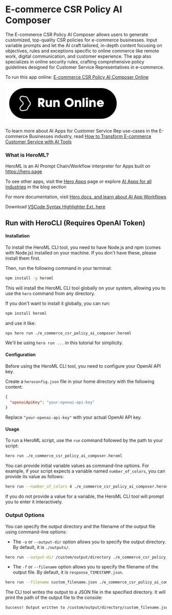 # E-commerce CSR Policy AI Composer

The E-commerce CSR Policy AI Composer allows users to generate customized, top-quality CSR policies for e-commerce businesses. Input variable prompts and let the AI craft tailored, in-depth content focusing on objectives, rules and exceptions specific to online commerce like remote work, digital communication, and customer experience. The app also specializes in online security rules, crafting comprehensive policy guidelines designed for Customer Service Representatives in e-commerce.

To run this app online: [E-commerce CSR Policy AI Composer Online](https://hero.page/app/e-commerce-csr-policy-ai-composer-ai-crafted-e-commerce-csr-policies/o538vatRdMf2PDjLVzu2)

[![Run E-commerce CSR Policy AI Composer Online](/assets/run.svg)](https://hero.page/app/e-commerce-csr-policy-ai-composer-ai-crafted-e-commerce-csr-policies/o538vatRdMf2PDjLVzu2)

To learn more about AI Apps for Customer Service Rep use-cases in the E-commerce Businesses industry, read [How to Transform E-commerce Customer Service with AI Tools](https://hero.page/blog/ai/e-commerce-businesses/how-to-transform-e-commerce-customer-service-with-ai-tools/170845)

### What is HeroML?
HeroML is an AI Prompt Chain/Workflow interpreter for Apps built on https://hero.page 

To see other apps, visit the [Hero Apps](https://hero.page/apps) page or explore [AI Apps for all industries](https://hero.page/blog) in the blog section

For more documentation, visit [Hero docs, and learn about AI App Workflows](https://hero.page/tutorials/introduction-to-heroml)

Download [VSCode Syntax Highlighter Ext. here](https://marketplace.visualstudio.com/items?itemName=hero-page.heroml)

## Run with HeroCLI (Requires OpenAI Token)

#### Installation

To install the HeroML CLI tool, you need to have Node.js and npm (comes with Node.js) installed on your machine. If you don't have these, please install them first. 

Then, run the following command in your terminal:

```bash
npm install -g heroml
```

This will install the HeroML CLI tool globally on your system, allowing you to use the `hero` command from any directory.

If you don't want to install it globally, you can run:

```bash
npm install heroml
```

and use it like:

```bash
npx hero run ./e_commerce_csr_policy_ai_composer.heroml
```

We'll be using `hero run ...` in this tutorial for simplicity.

#### Configuration

Before using the HeroML CLI tool, you need to configure your OpenAI API key. 

Create a `heroconfig.json` file in your home directory with the following content:

```json
{
  "openaiApiKey": "your-openai-api-key"
}
```

Replace `"your-openai-api-key"` with your actual OpenAI API key.

#### Usage

To run a HeroML script, use the `run` command followed by the path to your script:

```bash
hero run ./e_commerce_csr_policy_ai_composer.heroml
```

You can provide initial variable values as command-line options. For example, if your script expects a variable named `number_of_colors`, you can provide its value as follows:

```bash
hero run --number_of_colors 4 ./e_commerce_csr_policy_ai_composer.heroml
```

If you do not provide a value for a variable, the HeroML CLI tool will prompt you to enter it interactively.

### Output Options

You can specify the output directory and the filename of the output file using command-line options:

- The `-o` or `--output-dir` option allows you to specify the output directory. By default, it is `./outputs/`.

```bash
hero run --output-dir /custom/output/directory ./e_commerce_csr_policy_ai_composer.heroml
```

- The `-f` or `--filename` option allows you to specify the filename of the output file. By default, it is `response_TIMESTAMP.json`.

```bash
hero run --filename custom_filename.json ./e_commerce_csr_policy_ai_composer.heroml
```

The CLI tool writes the output to a JSON file in the specified directory. It will print the path of the output file to the console:

```bash
Success! Output written to /custom/output/directory/custom_filename.json
```

